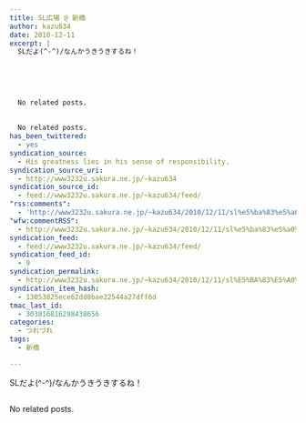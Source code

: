 ```yaml
---
title: SL広場 @ 新橋
author: kazu634
date: 2010-12-11
excerpt: |
  SLだよ(^-^)/なんかうきうきするね！
  
  
  
  
  
  No related posts.
  
  
  No related posts.
has_been_twittered:
  - yes
syndication_source:
  - His greatness lies in his sense of responsibility.
syndication_source_uri:
  - http://www3232u.sakura.ne.jp/~kazu634
syndication_source_id:
  - feed://www3232u.sakura.ne.jp/~kazu634/feed/
"rss:comments":
  - 'http://www3232u.sakura.ne.jp/~kazu634/2010/12/11/sl%e5%ba%83%e5%a0%b4-%e6%96%b0%e6%a9%8b/#comments'
"wfw:commentRSS":
  - http://www3232u.sakura.ne.jp/~kazu634/2010/12/11/sl%e5%ba%83%e5%a0%b4-%e6%96%b0%e6%a9%8b/feed/
syndication_feed:
  - feed://www3232u.sakura.ne.jp/~kazu634/feed/
syndication_feed_id:
  - 9
syndication_permalink:
  - http://www3232u.sakura.ne.jp/~kazu634/2010/12/11/sl%E5%BA%83%E5%A0%B4-%E6%96%B0%E6%A9%8B/
syndication_item_hash:
  - 13053825ece62dd8bae22544a27dff6d
tmac_last_id:
  - 303816816298438656
categories:
  - つれづれ
tags:
  - 新橋

---
```

<div class="pp_items">
<div class="pp_item">
<p>
      SLだよ(^-^)/なんかうきうきするね！
</p>
</div>
  
<div class="pp_item">
<img style="max-width: 100%;" src="http://static.pixelpipe.com/221f21d9-e151-4769-aed4-b70780c993aa_b.jpg" alt="" />
</div>
</div>

No related posts.
